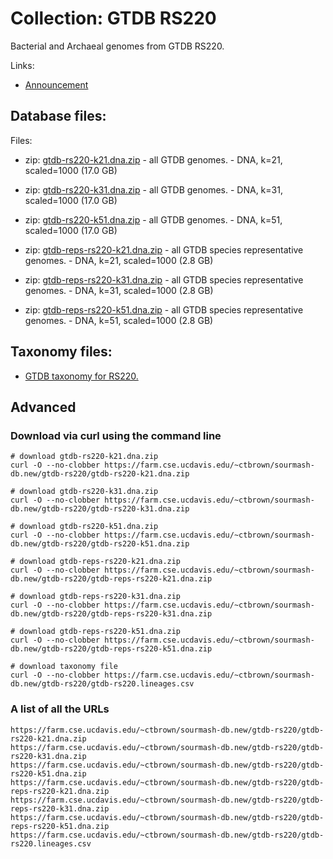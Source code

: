 <!-- automatically generated by code in https://github.com/sourmash-bio/2025-sourmash-databases-doc-template/ -->
<!-- template file: templates/complete.md -->

# Collection: GTDB RS220

Bacterial and Archaeal genomes from GTDB RS220.

Links:

* [Announcement](https://forum.gtdb.ecogenomic.org/t/announcing-gtdb-r09-rs220/595)

## Database files:

Files:

* zip: [gtdb-rs220-k21.dna.zip](https://farm.cse.ucdavis.edu/~ctbrown/sourmash-db.new/gtdb-rs220/gtdb-rs220-k21.dna.zip) - all GTDB genomes. - DNA, k=21, scaled=1000 (17.0 GB)
* zip: [gtdb-rs220-k31.dna.zip](https://farm.cse.ucdavis.edu/~ctbrown/sourmash-db.new/gtdb-rs220/gtdb-rs220-k31.dna.zip) - all GTDB genomes. - DNA, k=31, scaled=1000 (17.0 GB)
* zip: [gtdb-rs220-k51.dna.zip](https://farm.cse.ucdavis.edu/~ctbrown/sourmash-db.new/gtdb-rs220/gtdb-rs220-k51.dna.zip) - all GTDB genomes. - DNA, k=51, scaled=1000 (17.0 GB)


* zip: [gtdb-reps-rs220-k21.dna.zip](https://farm.cse.ucdavis.edu/~ctbrown/sourmash-db.new/gtdb-rs220/gtdb-reps-rs220-k21.dna.zip) - all GTDB species representative genomes. - DNA, k=21, scaled=1000 (2.8 GB)
* zip: [gtdb-reps-rs220-k31.dna.zip](https://farm.cse.ucdavis.edu/~ctbrown/sourmash-db.new/gtdb-rs220/gtdb-reps-rs220-k31.dna.zip) - all GTDB species representative genomes. - DNA, k=31, scaled=1000 (2.8 GB)
* zip: [gtdb-reps-rs220-k51.dna.zip](https://farm.cse.ucdavis.edu/~ctbrown/sourmash-db.new/gtdb-rs220/gtdb-reps-rs220-k51.dna.zip) - all GTDB species representative genomes. - DNA, k=51, scaled=1000 (2.8 GB)



## Taxonomy files:

* [GTDB taxonomy for RS220.](https://farm.cse.ucdavis.edu/~ctbrown/sourmash-db.new/gtdb-rs220/gtdb-rs220.lineages.csv)


## Advanced

### Download via curl using the command line

```shell
# download gtdb-rs220-k21.dna.zip
curl -O --no-clobber https://farm.cse.ucdavis.edu/~ctbrown/sourmash-db.new/gtdb-rs220/gtdb-rs220-k21.dna.zip

# download gtdb-rs220-k31.dna.zip
curl -O --no-clobber https://farm.cse.ucdavis.edu/~ctbrown/sourmash-db.new/gtdb-rs220/gtdb-rs220-k31.dna.zip

# download gtdb-rs220-k51.dna.zip
curl -O --no-clobber https://farm.cse.ucdavis.edu/~ctbrown/sourmash-db.new/gtdb-rs220/gtdb-rs220-k51.dna.zip

# download gtdb-reps-rs220-k21.dna.zip
curl -O --no-clobber https://farm.cse.ucdavis.edu/~ctbrown/sourmash-db.new/gtdb-rs220/gtdb-reps-rs220-k21.dna.zip

# download gtdb-reps-rs220-k31.dna.zip
curl -O --no-clobber https://farm.cse.ucdavis.edu/~ctbrown/sourmash-db.new/gtdb-rs220/gtdb-reps-rs220-k31.dna.zip

# download gtdb-reps-rs220-k51.dna.zip
curl -O --no-clobber https://farm.cse.ucdavis.edu/~ctbrown/sourmash-db.new/gtdb-rs220/gtdb-reps-rs220-k51.dna.zip

# download taxonomy file
curl -O --no-clobber https://farm.cse.ucdavis.edu/~ctbrown/sourmash-db.new/gtdb-rs220/gtdb-rs220.lineages.csv
```

### A list of all the URLs

```
https://farm.cse.ucdavis.edu/~ctbrown/sourmash-db.new/gtdb-rs220/gtdb-rs220-k21.dna.zip
https://farm.cse.ucdavis.edu/~ctbrown/sourmash-db.new/gtdb-rs220/gtdb-rs220-k31.dna.zip
https://farm.cse.ucdavis.edu/~ctbrown/sourmash-db.new/gtdb-rs220/gtdb-rs220-k51.dna.zip
https://farm.cse.ucdavis.edu/~ctbrown/sourmash-db.new/gtdb-rs220/gtdb-reps-rs220-k21.dna.zip
https://farm.cse.ucdavis.edu/~ctbrown/sourmash-db.new/gtdb-rs220/gtdb-reps-rs220-k31.dna.zip
https://farm.cse.ucdavis.edu/~ctbrown/sourmash-db.new/gtdb-rs220/gtdb-reps-rs220-k51.dna.zip
https://farm.cse.ucdavis.edu/~ctbrown/sourmash-db.new/gtdb-rs220/gtdb-rs220.lineages.csv
```